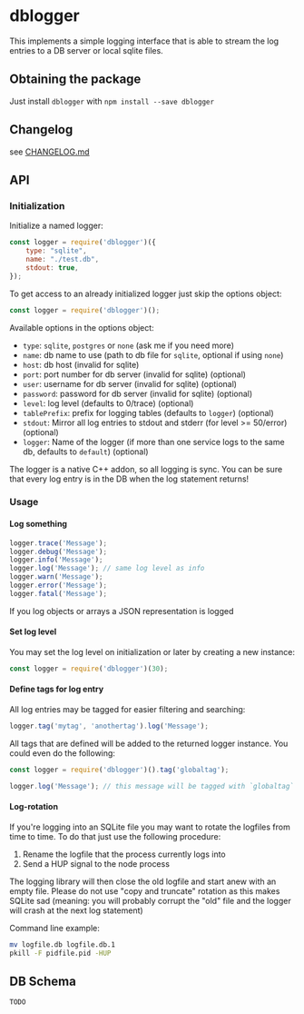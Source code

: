 # dblogger

This implements a simple logging interface that is able to stream the log entries to a DB server or local sqlite files.

## Obtaining the package

Just install `dblogger` with `npm install --save dblogger`

## Changelog

see [CHANGELOG.md](https://github.com/anfema/dblogger-native/blob/master/CHANGELOG.md)

## API

### Initialization

Initialize a named logger:

~~~javascript
const logger = require('dblogger')({
	type: "sqlite",
	name: "./test.db",
	stdout: true,
});
~~~

To get access to an already initialized logger just skip the options object:

~~~javascript
const logger = require('dblogger')();
~~~

Available options in the options object:

- `type`: `sqlite`, `postgres` or `none` (ask me if you need more)
- `name`: db name to use (path to db file for `sqlite`, optional if using `none`)
- `host`: db host (invalid for sqlite)
- `port`: port number for db server (invalid for sqlite) (optional)
- `user`: username for db server (invalid for sqlite) (optional)
- `password`: password for db server (invalid for sqlite) (optional)
- `level`: log level (defaults to 0/trace) (optional)
- `tablePrefix`: prefix for logging tables (defaults to `logger`) (optional)
- `stdout`: Mirror all log entries to stdout and stderr (for level >= 50/error) (optional)
- `logger`: Name of the logger (if more than one service logs to the same db, defaults to `default`) (optional)

The logger is a native C++ addon, so all logging is sync. You can be sure that every log entry is in the DB when the log statement returns!

### Usage

#### Log something

~~~javascript
logger.trace('Message');
logger.debug('Message');
logger.info('Message');
logger.log('Message'); // same log level as info
logger.warn('Message');
logger.error('Message');
logger.fatal('Message');
~~~

If you log objects or arrays a JSON representation is logged

#### Set log level

You may set the log level on initialization or later by creating a new instance:

~~~javascript
const logger = require('dblogger')(30);
~~~

#### Define tags for log entry

All log entries may be tagged for easier filtering and searching:

~~~javascript
logger.tag('mytag', 'anothertag').log('Message');
~~~

All tags that are defined will be added to the returned logger instance. You could even do the following:

~~~javascript
const logger = require('dblogger')().tag('globaltag');

logger.log('Message'); // this message will be tagged with `globaltag`
~~~

#### Log-rotation

If you're logging into an SQLite file you may want to rotate the logfiles from time to time.
To do that just use the following procedure:

1. Rename the logfile that the process currently logs into
2. Send a HUP signal to the node process

The logging library will then close the old logfile and start anew with an empty file.
Please do not use "copy and truncate" rotation as this makes SQLite sad (meaning: you
will probably corrupt the "old" file and the logger will crash at the next log statement)

Command line example:

~~~bash
mv logfile.db logfile.db.1
pkill -F pidfile.pid -HUP
~~~

## DB Schema

`TODO`
